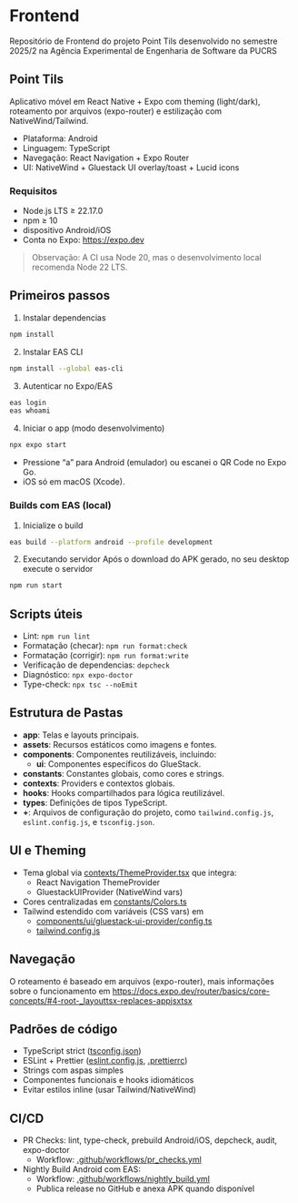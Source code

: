 # Frontend

Repositório de Frontend do projeto Point Tils desenvolvido no semestre 2025/2 na Agência Experimental de Engenharia de Software da PUCRS

## Point Tils

Aplicativo móvel em React Native + Expo com theming (light/dark), roteamento por arquivos (expo-router) e estilização com NativeWind/Tailwind.

- Plataforma: Android
- Linguagem: TypeScript
- Navegação: React Navigation + Expo Router
- UI: NativeWind + Gluestack UI overlay/toast + Lucid icons

### Requisitos

- Node.js LTS ≥ 22.17.0
- npm ≥ 10
- dispositivo Android/iOS
- Conta no Expo: https://expo.dev

> Observação: A CI usa Node 20, mas o desenvolvimento local recomenda Node 22 LTS.

## Primeiros passos

1. Instalar dependencias
```bash
npm install
```

2. Instalar EAS CLI

```bash
npm install --global eas-cli
```

3. Autenticar no Expo/EAS

```bash
eas login
eas whoami
```

4. Iniciar o app (modo desenvolvimento)

```bash
npx expo start
```

- Pressione “a” para Android (emulador) ou escanei o QR Code no Expo Go.
- iOS só em macOS (Xcode).

### Builds com EAS (local)

1. Inicialize o build

```bash
eas build --platform android --profile development
```

2. Executando servidor
  Após o download do APK gerado, no seu desktop execute o servidor

```bash
npm run start
```

## Scripts úteis

- Lint: `npm run lint`
- Formatação (checar): `npm run format:check`
- Formatação (corrigir): `npm run format:write`
- Verificação de dependencias: `depcheck`
- Diagnóstico: `npx expo-doctor`
- Type-check: `npx tsc --noEmit`

## Estrutura de Pastas

- **app**: Telas e layouts principais.
- **assets**: Recursos estáticos como imagens e fontes.
- **components**: Componentes reutilizáveis, incluindo:
  - **ui**: Componentes específicos do GlueStack.
- **constants**: Constantes globais, como cores e strings.
- **contexts**: Providers e contextos globais.
- **hooks**: Hooks compartilhados para lógica reutilizável.
- **types**: Definições de tipos TypeScript.
- **+**: Arquivos de configuração do projeto, como `tailwind.config.js`, `eslint.config.js`, e `tsconfig.json`.

## UI e Theming

- Tema global via [contexts/ThemeProvider.tsx](contexts/ThemeProvider.tsx) que integra:
  - React Navigation ThemeProvider
  - GluestackUIProvider (NativeWind vars)
- Cores centralizadas em [constants/Colors.ts](constants/Colors.ts)
- Tailwind estendido com variáveis (CSS vars) em
  - [components/ui/gluestack-ui-provider/config.ts](components/ui/gluestack-ui-provider/config.ts)
  - [tailwind.config.js](tailwind.config.js)

## Navegação

O roteamento é baseado em arquivos (expo-router), mais informações sobre o funcionamento em https://docs.expo.dev/router/basics/core-concepts/#4-root-_layouttsx-replaces-appjsxtsx

## Padrões de código

- TypeScript strict ([tsconfig.json](tsconfig.json))
- ESLint + Prettier ([eslint.config.js](eslint.config.js), [.prettierrc](.prettierrc))
- Strings com aspas simples
- Componentes funcionais e hooks idiomáticos
- Evitar estilos inline (usar Tailwind/NativeWind)

## CI/CD

- PR Checks: lint, type-check, prebuild Android/iOS, depcheck, audit, expo-doctor
  - Workflow: [.github/workflows/pr_checks.yml](.github/workflows/pr_checks.yml)
- Nightly Build Android com EAS:
  - Workflow: [.github/workflows/nightly_build.yml](.github/workflows/nightly_build.yml)
  - Publica release no GitHub e anexa APK quando disponível
